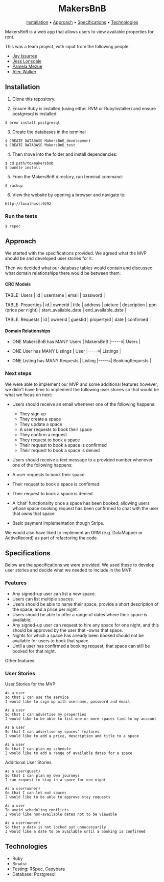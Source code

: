 <h1 align="center"> MakersBnB </h1>

<p align="center">
  <a href="#user-content-installation">Installation</a> •
  <a href="#user-content-approach">Approach</a> •
  <a href="#user-content-specifications">Specifications</a> •
  <a href="#user-content-technologies">Technologies</a> 
</p>

MakersBnB is a web app that allows users to view available properties for rent.

This was a team project, with input from the following people:
- [Jay Issurree](https://github.com/JayIssuree)
- [Jess Lonsdale](https://github.com/jlonsdale)
- [Pamela Mezue](https://github.com/mezela)
- [Alec Walker](https://github.com/AlecDWalker)

## Installation

1. Clone this repository. 

2. Ensure Ruby is installed (using either RVM or RubyInstaller) and ensure postgresql is installed
```
$ brew install postgresql
``` 

3. Create the databases in the terminal
```
$ CREATE DATABASE MakersBnB_development
$ CREATE DATABASE MakersBnB_test
```

4. Then move into the folder and install dependencies: 
```
$ cd path/to/makersbnb
$ bundle install
```

5. From the MakersBnB directory, run terminal command:
```
$ rackup
```

6. View the website by opening a browser and navigate to:
```
http://localhost:9292
```

### Run the tests
```
$ rspec
```

## Approach

We started with the specifications provided. We agreed what the MVP should be and developed user stories for it.

Then we decided what our database tables would contain and discussed what domain relationships there would be between them:

#### CRC Models

TABLE: Users
| id | username | email | password |

TABLE: Properties
| id | ownerid | title | address | picture | description | ppn (price per night) | start_available_date | end_available_date |

TABLE: Requests
| id | ownerid | guestid | propertyid | date | confirmed |

#### Domain Relationships

- ONE MakersBnB has MANY Users
| MakersBnB |-----≡| Users |

- ONE User has MANY Listings
| User |-----≡| Listings |

- ONE Listing has MANY Requests
| Listing |-----≡| BookingRequests |

### Next steps

We were able to implement our MVP and some additional features however,
we didn't have time to implement the following user stories so that would be what we focus on next:

- Users should receive an email whenever one of the following happens:
    - They sign up
    - They create a space
    - They update a space
    - A user requests to book their space
    - They confirm a request
    - They request to book a space
    - Their request to book a space is confirmed
    - Their request to book a space is denied

- Users should receive a text message to a provided number whenever one of the following happens:
- A user requests to book their space
- Their request to book a space is confirmed
- Their request to book a space is denied
- A ‘chat’ functionality once a space has been booked, allowing users whose space-booking request has been confirmed to chat with the user that owns that space
- Basic payment implementation though Stripe.


We would also have liked to implement an ORM (e.g. DataMapper or ActiveRecord) as part of refactoring the code.

## Specifications

Below are the specifications we were provided. We used these to develop user stories and decide what we needed to include in the MVP.

### Features

- Any signed-up user can list a new space.
- Users can list multiple spaces.
- Users should be able to name their space, provide a short description of the space, and a price per night.
- Users should be able to offer a range of dates where their space is available.
- Any signed-up user can request to hire any space for one night, and this should be approved by the user that -owns that space.
- Nights for which a space has already been booked should not be available for users to book that space.
- Until a user has confirmed a booking request, that space can still be booked for that night.

Other features:

### User Stories

User Stories for the MVP
```
As a user
so that I can use the service
I would like to sign up with username, password and email
```

```
As a user
So that I can advertise my properties
I would like to be able to list one or more spaces tied to my account
```

```
As a user
So that I can advertise my spaces' features
I would like to add a price, description and title to a space
```

```
As a user
So that I can plan my schedule
I would like to add a range of available dates for a space
```

Additional User Stories
```
As a user(guest)
So that I can plan my own journeys
I can request to stay in a space for one night
```

```
As a user(owner)
So that I can let out spaces
I would like to be able to approve stay requests
```

```
As a user
To avoid scheduling conflicts
I would like non-available dates not to be viewable
```

```
As a user(owner)
So that a date is not locked out unnecessarily
I would like a date to be available until a booking is confirmed
```

## Technologies

- Ruby
- Sinatra
- Testing: RSpec, Capybara
- Database: Postgresql

